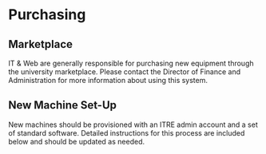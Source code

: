 # Purchasing

## Marketplace
IT & Web are generally responsible for purchasing new equipment through the university marketplace. Please contact the Director of Finance and Administration for more information about using this system.

## New Machine Set-Up
New machines should be provisioned with an ITRE admin account and a set of standard software. Detailed instructions for this process are included below and should be updated as needed.

<Resource name="New Computer Documentation" preview="" :files="[
  {text:'Word Document', link:'IT\ New\ Computer\ Process.docx'}
]" />
